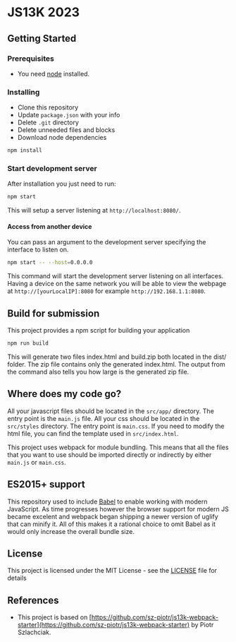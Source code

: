 # JS13K 2023

## Getting Started

### Prerequisites

- You need [node](https://nodejs.org/en/download/current/) installed.

### Installing

- Clone this repository
- Update `package.json` with your info
- Delete `.git` directory
- Delete unneeded files and blocks
- Download node dependencies

```bash
npm install
```

### Start development server

After installation you just need to run:

```bash
npm start
```

This will setup a server listening at `http://localhost:8080/`.

#### Access from another device

You can pass an argument to the development server specifying the interface to listen on.

```bash
npm start -- --host=0.0.0.0
```

This command will start the development server listening on all interfaces. Having a device on the same network you will be able to view the webpage at `http://[yourLocalIP]:8080` for example `http://192.168.1.1:8080`.

## Build for submission

This project provides a npm script for building your application

```bash
npm run build
```

This will generate two files index.html and build.zip both located in the dist/ folder. The zip file contains only the generated index.html. The output from the command also tells you how large is the generated zip file.

## Where does my code go?

All your javascript files should be located in the `src/app/` directory. The entry point is the `main.js` file. All your css should be located in the `src/styles` directory. The entry point is `main.css`. If you need to modify the html file, you can find the template used in `src/index.html`.

This project uses webpack for module bundling. This means that all the files that you want to use should be imported directly or indirectly by either `main.js` or `main.css`.

## ES2015+ support

This repository used to include [Babel](https://babeljs.io/) to enable working with modern JavaScript. As time progresses however the browser support for modern JS became excelent and webpack began shipping a newer version of uglify that can minify it. All of this makes it a rational choice to omit Babel as it would only increase the overall bundle size.

## License

This project is licensed under the MIT License - see the [LICENSE](LICENSE) file for details

## References

- This project is based on [https://github.com/sz-piotr/js13k-webpack-starter](https://github.com/sz-piotr/js13k-webpack-starter) by Piotr Szlachciak.
